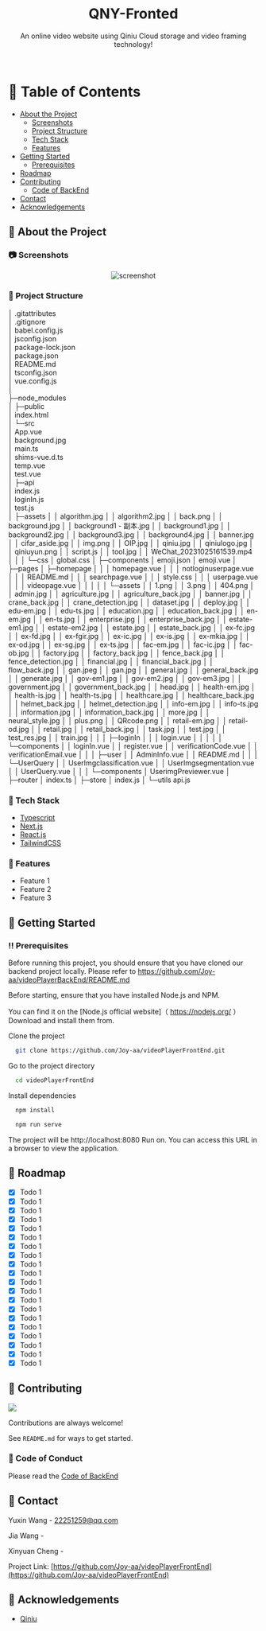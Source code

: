 <div align="center">

  <h1>QNY-Fronted</h1>

  <p>
    An online video website using Qiniu Cloud storage and video framing technology! 
  </p>


<!-- Badges -->

</div>

<br />

<!-- Table of Contents -->
# :notebook_with_decorative_cover: Table of Contents

- [About the Project](#star2-about-the-project)
  * [Screenshots](#camera-screenshots)
  * [Project Structure](#key-project-structure)
  * [Tech Stack](#space_invader-tech-stack)
  * [Features](#dart-features)
- [Getting Started](#toolbox-getting-started)
  * [Prerequisites](#bangbang-prerequisites)
- [Roadmap](#compass-roadmap)
- [Contributing](#wave-contributing)
  * [Code of BackEnd](#scroll-code-of-conduct)
- [Contact](#handshake-contact)
- [Acknowledgements](#gem-acknowledgements)



<!-- About the Project -->
## :star2: About the Project


<!-- Screenshots -->
### :camera: Screenshots

<div align="center"> 
  <img src="https://placehold.co/600x400?text=Your+Screenshot+here" alt="screenshot" />
</div>

<!-- Project Structure -->
### :key: Project Structure

│  .gitattributes  
│  .gitignore  
│  babel.config.js   
│  jsconfig.json  
│  package-lock.json  
│  package.json  
│  README.md  
│  tsconfig.json  
│  vue.config.js  
│          
├─node_modules  
│
├─public  
│      index.html  
│
└─src  
│  App.vue  
│  background.jpg  
│  main.ts  
│  shims-vue.d.ts  
│  temp.vue  
│  test.vue  
│
├─api  
│      index.js   
│      loginIn.js  
│      test.js  
│
├─assets
│  │  algorithm.jpg
│  │  algorithm2.jpg
│  │  back.png
│  │  background.jpg
│  │  background1 - 副本.jpg
│  │  background1.jpg
│  │  background2.jpg
│  │  background3.jpg
│  │  background4.jpg
│  │  banner.jpg
│  │  cifar_aside.jpg
│  │  img.png
│  │  OIP.jpg
│  │  qiniu.jpg
│  │  qiniulogo.jpg
│  │  qiniuyun.png
│  │  script.js
│  │  tool.jpg
│  │  WeChat_20231025161539.mp4
│  │
│  └─css
│          global.css
│
├─components
│      emoji.json
│      emoji.vue
│
├─pages
│  ├─homepage
│  │  │  homepage.vue
│  │  │  notloginuserpage.vue
│  │  │  README.md
│  │  │  searchpage.vue
│  │  │  style.css
│  │  │  userpage.vue
│  │  │  videopage.vue
│  │  │
│  │  └─assets
│  │          1.png
│  │          3.png
│  │          404.png
│  │          admin.jpg
│  │          agriculture.jpg
│  │          agriculture_back.jpg
│  │          banner.jpg
│  │          crane_back.jpg
│  │          crane_detection.jpg
│  │          dataset.jpg
│  │          deploy.jpg
│  │          edu-em.jpg
│  │          edu-ts.jpg
│  │          education.jpg
│  │          education_back.jpg
│  │          en-em.jpg
│  │          en-ts.jpg
│  │          enterprise.jpg
│  │          enterprise_back.jpg
│  │          estate-em1.jpg
│  │          estate-em2.jpg
│  │          estate.jpg
│  │          estate_back.jpg
│  │          ex-fc.jpg
│  │          ex-fd.jpg
│  │          ex-fgir.jpg
│  │          ex-ic.jpg
│  │          ex-is.jpg
│  │          ex-mkia.jpg
│  │          ex-od.jpg
│  │          ex-sg.jpg
│  │          ex-ts.jpg
│  │          fac-em.jpg
│  │          fac-ic.jpg
│  │          fac-ob.jpg
│  │          factory.jpg
│  │          factory_back.jpg
│  │          fence_back.jpg
│  │          fence_detection.jpg
│  │          financial.jpg
│  │          financial_back.jpg
│  │          flow_back.jpg
│  │          gan.jpeg
│  │          gan.jpg
│  │          general.jpg
│  │          general_back.jpg
│  │          generate.jpg
│  │          gov-em1.jpg
│  │          gov-em2.jpg
│  │          gov-em3.jpg
│  │          government.jpg
│  │          government_back.jpg
│  │          head.jpg
│  │          health-em.jpg
│  │          health-is.jpg
│  │          health-ts.jpg
│  │          healthcare.jpg
│  │          healthcare_back.jpg
│  │          helmet_back.jpg
│  │          helmet_detection.jpg
│  │          info-em.jpg
│  │          info-ts.jpg
│  │          information.jpg
│  │          information_back.jpg
│  │          more.jpg
│  │          neural_style.jpg
│  │          plus.png
│  │          QRcode.png
│  │          retail-em.jpg
│  │          retail-od.jpg
│  │          retail.jpg
│  │          retail_back.jpg
│  │          task.jpg
│  │          test.jpg
│  │          test_res.jpg
│  │          train.jpg
│  │
│  ├─loginIn
│  │  │  login.vue
│  │  │
│  │  └─components
│  │          loginIn.vue
│  │          register.vue
│  │          verificationCode.vue
│  │          verificationEmail.vue
│  │
│  ├─user
│  │      AdminInfo.vue
│  │      README.md
│  │
│  └─UserQuery
│      │  UserImgclassification.vue
│      │  UserImgsegmentation.vue
│      │  UserQuery.vue
│      │
│      └─components
│              UserimgPreviewer.vue
│
├─router
│      index.ts
│
├─store
│      index.js
│
└─utils
       api.js


<!-- TechStack -->
### :space_invader: Tech Stack

<ul>
  <li><a href="https://www.typescriptlang.org/">Typescript</a></li>
  <li><a href="https://nextjs.org/">Next.js</a></li>
  <li><a href="https://reactjs.org/">React.js</a></li>
  <li><a href="https://tailwindcss.com/">TailwindCSS</a></li>
</ul>


<!-- Features -->
### :dart: Features

- Feature 1
- Feature 2
- Feature 3


<!-- Getting Started -->
## 	:toolbox: Getting Started

<!-- Prerequisites -->
### :bangbang: Prerequisites

Before running this project, you should ensure that you have cloned our backend project locally.
Please refer to https://github.com/Joy-aa/videoPlayerBackEnd/README.md


Before starting, ensure that you have installed Node.js and NPM.

You can find it on the [Node.js official website]（ https://nodejs.org/ ）Download and install them from.

Clone the project

```bash
  git clone https://github.com/Joy-aa/videoPlayerFrontEnd.git
```

Go to the project directory

```bash
  cd videoPlayerFrontEnd
```

Install dependencies

```bash
  npm install
```
```bash
  npm run serve
```

The project will be http://localhost:8080 Run on.
You can access this URL in a browser to view the application.

<!-- Roadmap -->
## :compass: Roadmap

* [x] Todo 1
* [x] Todo 1
* [x] Todo 1
* [x] Todo 1
* [x] Todo 1
* [x] Todo 1
* [x] Todo 1
* [x] Todo 1
* [x] Todo 1
* [x] Todo 1
* [x] Todo 1
* [x] Todo 1
* [x] Todo 1
* [x] Todo 1
* [x] Todo 1
* [x] Todo 1
* [x] Todo 1
* [x] Todo 1
* [x] Todo 1
* [x] Todo 1

<!-- Contributing -->
## :wave: Contributing

<a href="https://github.com/Joy-aa/videoPlayerFrontEnd/graphs/contributors">
  <img src="https://contrib.rocks/image?repo=Louis3797/awesome-readme-template" />
</a>


Contributions are always welcome!

See `README.md` for ways to get started.


<!-- Code of BackEnd -->
### :scroll: Code of Conduct

Please read the [Code of BackEnd](https://github.com/Joy-aa/videoPlayerBackEnd)

<!-- Contact -->
## :handshake: Contact

Yuxin Wang - 22251259@qq.com

Jia Wang -

Xinyuan Cheng -

Project Link: [https://github.com/Joy-aa/videoPlayerFrontEnd](https://github.com/Joy-aa/videoPlayerFrontEnd)


<!-- Acknowledgments -->
## :gem: Acknowledgements

- [Qiniu](https://www.qiniu.com/)
